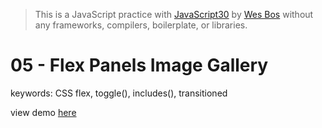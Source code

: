 > This is a JavaScript practice with [JavaScript30](https://javascript30.com/) by [Wes Bos](https://github.com/wesbos) without any frameworks, compilers, boilerplate, or libraries.

# 05 - Flex Panels Image Gallery
keywords: CSS flex, toggle(), includes(), transitioned

view demo [here](https://gnovo.github.io/JS30/05-Flex_Panels_Image_Gallery/index.html)